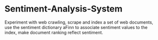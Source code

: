 # Sentiment-Analysis-System
Experiment with web crawling, scrape and index a set of web documents, use the sentiment dictionary aFinn to associate sentiment values to the index, make document ranking reflect sentiment.
